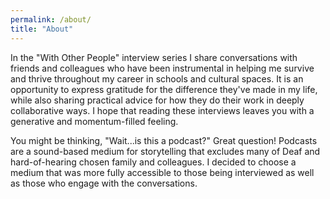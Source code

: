 ```yaml
---
permalink: /about/
title: "About"
---
```


In the "With Other People" interview series I share conversations with friends and colleagues who have been instrumental in helping me survive and thrive throughout my career in schools and cultural spaces. It is an opportunity to express gratitude for the difference they've made in my life, while also sharing practical advice for how they do their work in deeply collaborative ways. I hope that reading these interviews leaves you with a generative and momentum-filled feeling. 

You might be thinking, "Wait...is this a podcast?" Great question! Podcasts are a sound-based medium for storytelling that excludes many of Deaf and hard-of-hearing chosen family and colleagues. I decided to choose a medium that was more fully accessible to those being interviewed as well as those who engage with the conversations. 
